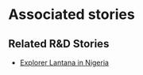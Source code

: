 # Associated stories

<!-- !!DO NOT REMOVE!! start autogenerated hyperlinks -->
## Related R&D Stories
- [Explorer Lantana in Nigeria](../stories/?doc=R_Explorers_NGN)
<!-- !!DO NOT REMOVE!! end autogenerated hyperlinks -->
